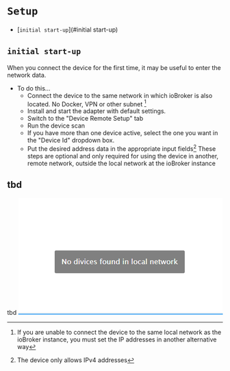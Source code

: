 # `Setup`
- [`initial start-up`](#initial start-up) 

## `initial start-up`
When you connect the device for the first time, it may be useful to enter the network data.
* To do this...
  - Connect the device to the same network in which ioBroker is also located. No Docker, VPN or other subnet [^1]
  - Install and start the adapter with default settings.
  - Switch to the "Device Remote Setup" tab
  - Run the device scan
  - If you have more than one device active, select the one you want in the "Device Id" dropdown box.
  - Put the desired address data in the appropriate input fields[^2]
    These steps are optional and only required for using the device in another, remote network, outside the local network at the ioBroker instance

[^1]: If you are unable to connect the device to the same local network as the ioBroker instance, you must set the IP addresses in another alternative way
[^2]: The device only allows IPv4 addresses

## tbd
tbd
  ![First Page](images/no-devices-found.png)